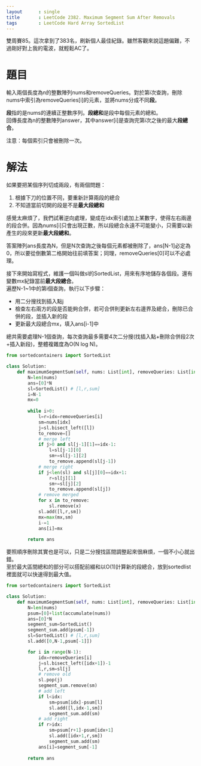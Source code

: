```yaml
--- 
layout      : single
title       : LeetCode 2382. Maximum Segment Sum After Removals
tags        : LeetCode Hard Array SortedList
---
```

雙周賽85。這次拿到了383名，刷新個人最佳紀錄。雖然客觀來說這題偏難，不過剛好對上我的電波，就輕鬆AC了。  

# 題目
輸入兩個長度為n的整數陣列nums和removeQueries。對於第i次查詢，刪除nums中索引為removeQueries[i]的元素，並將nums分成不同**段**。  

**段**指的是nums的連續正整數序列。**段總和**是段中每個元素的總和。  
回傳長度為n的整數陣列answer，其中answer[i]是查詢完第i次之後的最大**段總合**。  

注意：每個索引只會被刪除一次。  

# 解法
如果要把某個序列切成兩段，有兩個問題：  
1. 根據下刀的位置不同，要重新計算兩段的總合  
2. 不知道當前切開的段是不是**最大段總和**  

感覺太麻煩了，我們試著逆向處理，變成在idx索引處加上某數字，使得左右兩邊的段合併。因為nums[i]只會出現正數，所以段總合永遠不可能變小，只需要以新產生的段來更新**最大段總和**。  

答案陣列ans長度為N，但是N次查詢之後每個元素都被刪除了，ans[N-1]必定為0，所以要從倒數第二格開始往前填答案；同理，removeQueries[0]可以不必處理。  

接下來開始寫程式，維護一個叫做sl的SortedList，用來有序地儲存各個段。還有變數mx紀錄當前**最大段總合**。  
遍歷N-1\~1中的第i個查詢，執行以下步驟：  
- 用二分搜找到插入點j  
- 檢查左右兩方的段是否能夠合併，若可合併則更新左右邊界及總合，刪除已合併的段，並插入新的段  
- 更新最大段總合mx，填入ans[i-1]中  

總共需要處理N-1個查詢，每次查詢最多需要4次二分搜(找插入點+刪除合併段2次+插入新段)，整體複雜度為O(N log N)。  

```python
from sortedcontainers import SortedList

class Solution:
    def maximumSegmentSum(self, nums: List[int], removeQueries: List[int]) -> List[int]:
        N=len(nums)
        ans=[0]*N
        sl=SortedList() # [l,r,sum]
        i=N-1
        mx=0
        
        while i>0:
            l=r=idx=removeQueries[i]
            sm=nums[idx]
            j=sl.bisect_left([l])
            to_remove=[]
            # merge left
            if j>0 and sl[j-1][1]==idx-1:
                l=sl[j-1][0]
                sm+=sl[j-1][2]
                to_remove.append(sl[j-1])
            # merge right
            if j<len(sl) and sl[j][0]==idx+1:
                r=sl[j][1]
                sm+=sl[j][2]
                to_remove.append(sl[j])
            # remove merged
            for x in to_remove:
                sl.remove(x)                
            sl.add([l,r,sm])
            mx=max(mx,sm)
            i-=1
            ans[i]=mx
            
        return ans
```

要照順序刪除其實也是可以，只是二分搜找區間調整起來很麻煩，一個不小心就出錯。  
至於最大區間總和的部分可以搭配前綴和以O(1)計算新的段總合，放到sortedlist裡面就可以快速得到最大值。  

```python
from sortedcontainers import SortedList

class Solution:
    def maximumSegmentSum(self, nums: List[int], removeQueries: List[int]) -> List[int]:
        N=len(nums)
        psum=[0]+list(accumulate(nums))
        ans=[0]*N
        segment_sum=SortedList()
        segment_sum.add(psum[-1])
        sl=SortedList() # [l,r,sum]
        sl.add([0,N-1,psum[-1]])

        for i in range(N-1):
            idx=removeQueries[i]
            j=sl.bisect_left([idx+1])-1
            l,r,sm=sl[j]
            # remove old
            sl.pop(j)
            segment_sum.remove(sm)
            # add left
            if l<idx:
                sm=psum[idx]-psum[l]
                sl.add([l,idx-1,sm])
                segment_sum.add(sm)
            # add right
            if r>idx:
                sm=psum[r+1]-psum[idx+1]
                sl.add([idx+1,r,sm])
                segment_sum.add(sm)
            ans[i]=segment_sum[-1]
            
        return ans
```
